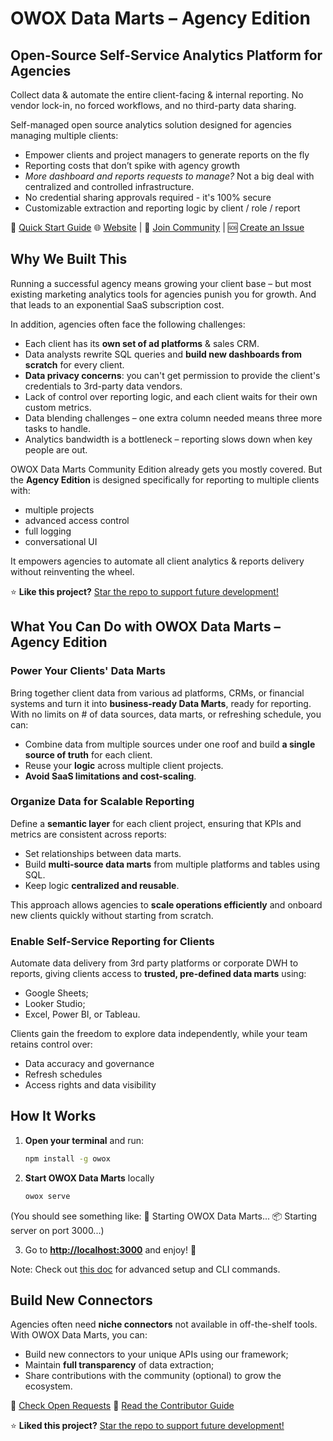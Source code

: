 # OWOX Data Marts – Agency Edition

## Open-Source Self-Service Analytics Platform for Agencies

Collect data & automate the entire client-facing & internal reporting. No vendor lock-in, no forced workflows, and no third-party data sharing.

Self-managed open source analytics solution designed for agencies managing multiple clients:

- Empower clients and project managers to generate reports on the fly
- Reporting costs that don’t spike with agency growth
- _More dashboard and reports requests to manage?_ Not a big deal with centralized and controlled infrastructure.
- No credential sharing approvals required - it's 100% secure
- Customizable extraction and reporting logic by client / role / report

📘 [Quick Start Guide](https://docs.owox.com/docs/getting-started/quick-start/)
🌐 [Website](https://www.owox.com/?utm_source=github&utm_medium=referral&utm_campaign=readme&utm_content=agency) | 💬 [Join Community](https://github.com/OWOX/owox-data-marts/discussions) | 🆘 [Create an Issue](https://github.com/OWOX/owox-data-marts/issues)

## Why We Built This

Running a successful agency means growing your client base – but most existing marketing analytics tools for agencies punish you for growth. And that leads to an exponential SaaS subscription cost.

In addition, agencies often face the following challenges:

- Each client has its **own set of ad platforms** & sales CRM.
- Data analysts rewrite SQL queries and **build new dashboards from scratch** for every client.
- **Data privacy concerns**: you can't get permission to provide the client's credentials to 3rd-party data vendors.
- Lack of control over reporting logic, and each client waits for their own custom metrics.
- Data blending challenges – one extra column needed means three more tasks to handle.
- Analytics bandwidth is a bottleneck – reporting slows down when key people are out.

OWOX Data Marts Community Edition already gets you mostly covered. But the **Agency Edition** is designed specifically for reporting to multiple clients with:

- multiple projects
- advanced access control
- full logging
- conversational UI

It empowers agencies to automate all client analytics & reports delivery without reinventing the wheel.

⭐ **Like this project?** [Star the repo to support future development!](https://github.com/OWOX/owox-data-marts)

## What You Can Do with OWOX Data Marts – Agency Edition

### Power Your Clients' Data Marts

Bring together client data from various ad platforms, CRMs, or financial systems and turn it into **business-ready Data Marts**, ready for reporting. With no limits on # of data sources, data marts, or refreshing schedule, you can:

- Combine data from multiple sources under one roof and build **a single source of truth** for each client.
- Reuse your **logic** across multiple client projects.
- **Avoid SaaS limitations and cost-scaling**.

### Organize Data for Scalable Reporting

Define a **semantic layer** for each client project, ensuring that KPIs and metrics are consistent across reports:

- Set relationships between data marts.
- Build **multi-source data marts** from multiple platforms and tables using SQL.
- Keep logic **centralized and reusable**.

This approach allows agencies to **scale operations efficiently** and onboard new clients quickly without starting from scratch.

### Enable Self-Service Reporting for Clients

Automate data delivery from 3rd party platforms or corporate DWH to reports, giving clients access to **trusted, pre-defined data marts** using:

- Google Sheets;
- Looker Studio;
- Excel, Power BI, or Tableau.

Clients gain the freedom to explore data independently, while your team retains control over:

- Data accuracy and governance
- Refresh schedules
- Access rights and data visibility

## How It Works

1. **Open your terminal** and run:

   ```bash
   npm install -g owox
   ```

2. **Start OWOX Data Marts** locally

   ```bash
   owox serve
   ```

  (You should see something like:
   🚀 Starting OWOX Data Marts...
   📦 Starting server on port 3000...)

3. Go to **<http://localhost:3000>** and enjoy! 🎉

Note: Check out [this doc](../../apps/owox/CONTRIBUTING.md) for advanced setup and CLI commands.

## Build New Connectors

Agencies often need **niche connectors** not available in off-the-shelf tools. With OWOX Data Marts, you can:

- Build new connectors to your unique APIs using our framework;
- Maintain **full transparency** of data extraction;
- Share contributions with the community (optional) to grow the ecosystem.

📌 [Check Open Requests](https://github.com/OWOX/owox-data-marts/issues)
📘 [Read the Contributor Guide](https://github.com/OWOX/owox-data-marts/CONTRIBUTING.md)  

⭐ **Liked this project?** [Star the repo to support future development!](https://github.com/OWOX/owox-data-marts)
